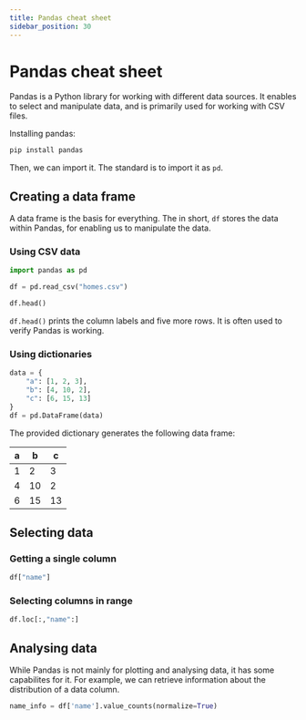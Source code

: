 ```yaml
---
title: Pandas cheat sheet
sidebar_position: 30
---
```


# Pandas cheat sheet 

Pandas is a Python library for working with different data sources. It enables to select and manipulate data, 
and is primarily used for working with CSV files. 

Installing pandas: 

```bash
pip install pandas 
```

Then, we can import it. The standard is to import it as <code>pd</code>. 

## Creating a data frame

A data frame is the basis for everything. The in short, <code>df</code> stores the data within Pandas, for enabling 
us to manipulate the data. 

### Using CSV data 

```python
import pandas as pd 

df = pd.read_csv("homes.csv")

df.head()
```
<code>df.head()</code> prints the column labels and five more rows. It is often used to verify Pandas is working. 

### Using dictionaries 

```python
data = {
    "a": [1, 2, 3], 
    "b": [4, 10, 2], 
    "c": [6, 15, 13]
}
df = pd.DataFrame(data)
````
The provided dictionary generates the following data frame: 

| a | b  | c  |
|---|----|----|
| 1 | 2  | 3  |
| 4 | 10 | 2  |
| 6 | 15 | 13 |
## Selecting data 

### Getting a single column
```python 
df["name"]
```


### Selecting columns in range

```python
df.loc[:,"name":]
```
## Analysing data 
While Pandas is not mainly for plotting and analysing data, it has some capabilites for it. 
For example, we can retrieve information about the distribution of a data column.

```python
name_info = df['name'].value_counts(normalize=True)
```
